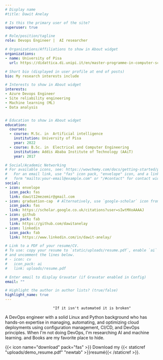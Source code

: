 ```yaml
---
# Display name
#title: Dawit Anelay

# Is this the primary user of the site?
superuser: true

# Role/position/tagline
role: Devops Engineer |  AI researcher  

# Organizations/Affiliations to show in About widget
organizations:
- name: University of Pisa
  url: https://didattica.di.unipi.it/en/master-programme-in-computer-science/

# Short bio (displayed in user profile at end of posts)
bio: My research interests include

# Interests to show in About widget
interests:
- Azure Devops Engineer
- Site reliability engineering
- Machine learning (ML)
- Data analysis


# Education to show in About widget
education:
  courses:
  - course: M.Sc. in  Artificial intelligence
    institution: University of Pisa
    year: 2022
  - course: B.Sc. in  Electrical and Computer Engineering
    institution: Addis Ababa Institute of Technology (AAiT)
    year: 2017

# Social/Academic Networking
# For available icons, see: https://wowchemy.com/docs/getting-started/page-builder/#icons
#   For an email link, use "fas" icon pack, "envelope" icon, and a link in the
#   form "mailto:your-email@example.com" or "/#contact" for contact widget.
social:
- icon: envelope
  icon_pack: fas
  link: dawit12mezemir@gmail.com
- icon: graduation-cap  # Alternatively, use `google-scholar` icon from `ai` icon pack
  icon_pack: fas
  link: https://scholar.google.co.uk/citations?user=sIwtMXoAAAAJ
- icon: github
  icon_pack: fab
  link: https://github.com/dawitanelay
- icon: linkedin
  icon_pack: fab
  link: https://www.linkedin.com/in/dawit-anelay/

# Link to a PDF of your resume/CV.
# To use: copy your resume to `static/uploads/resume.pdf`, enable `ai` icons in `params.toml`,
# and uncomment the lines below.
# - icon: cv
#   icon_pack: ai
#   link: uploads/resume.pdf

# Enter email to display Gravatar (if Gravatar enabled in Config)
email: ""

# Highlight the author in author lists? (true/false)
highlight_name: true
---
```

                          "If it isn't automated it is broken"


A DevOps engineer with a solid Linux and Python background who has hands-on expertise in managing, automating, and optimizing cloud deployments using configuration management, CI/CD, and DevOps principles.  When I'm not doing DevOps, I'm researching AI and machine learning. and Books are my favorite place to hide.

{{< icon name="download" pack="fas" >}} Download my {{< staticref "uploads/demo_resume.pdf" "newtab" >}}resumé{{< /staticref >}}.
